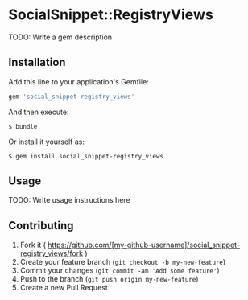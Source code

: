 # SocialSnippet::RegistryViews

TODO: Write a gem description

## Installation

Add this line to your application's Gemfile:

```ruby
gem 'social_snippet-registry_views'
```

And then execute:

    $ bundle

Or install it yourself as:

    $ gem install social_snippet-registry_views

## Usage

TODO: Write usage instructions here

## Contributing

1. Fork it ( https://github.com/[my-github-username]/social_snippet-registry_views/fork )
2. Create your feature branch (`git checkout -b my-new-feature`)
3. Commit your changes (`git commit -am 'Add some feature'`)
4. Push to the branch (`git push origin my-new-feature`)
5. Create a new Pull Request
